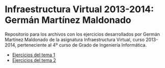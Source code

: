 Infraestructura Virtual 2013-2014: Germán Martínez Maldonado
============================================================

Repositorio para los archivos con los ejercicios desarrollados por Germán Martínez Maldonado de la asignatura Infraestructura Virtual, curso 2013-2014, perteneciente al 4º curso de Grado de Ingeniería Informática.

* [Ejercicios del tema 1](TEMA1/README.md)
* [Ejercicios del tema 2](TEMA2/README.md)
